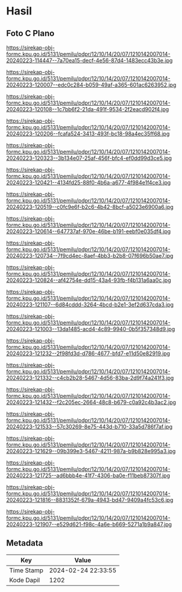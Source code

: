 # Hasil

## Foto C Plano

https://sirekap-obj-formc.kpu.go.id/5131/pemilu/pdpr/12/10/14/20/07/1210142007014-20240223-114447--7a70ea15-decf-4e56-87d4-1483ecc43b3e.jpg

https://sirekap-obj-formc.kpu.go.id/5131/pemilu/pdpr/12/10/14/20/07/1210142007014-20240223-120007--edc0c284-b059-49af-a365-601ac6263952.jpg

https://sirekap-obj-formc.kpu.go.id/5131/pemilu/pdpr/12/10/14/20/07/1210142007014-20240223-120108--1c7bb6f2-21da-491f-9534-2f2eacd902f4.jpg

https://sirekap-obj-formc.kpu.go.id/5131/pemilu/pdpr/12/10/14/20/07/1210142007014-20240223-120206--fcafa524-3413-493f-bc18-98a4ec35ff68.jpg

https://sirekap-obj-formc.kpu.go.id/5131/pemilu/pdpr/12/10/14/20/07/1210142007014-20240223-120323--3b134e07-25af-456f-bfc4-ef0dd99d3ce5.jpg

https://sirekap-obj-formc.kpu.go.id/5131/pemilu/pdpr/12/10/14/20/07/1210142007014-20240223-120421--4134fd25-88f0-4b6a-a677-4f984e1f4ce3.jpg

https://sirekap-obj-formc.kpu.go.id/5131/pemilu/pdpr/12/10/14/20/07/1210142007014-20240223-120519--c0fc9e6f-b2c6-4b42-8bcf-a5023e6900a6.jpg

https://sirekap-obj-formc.kpu.go.id/5131/pemilu/pdpr/12/10/14/20/07/1210142007014-20240223-120614--647737af-970e-46be-b191-eebf0e035df4.jpg

https://sirekap-obj-formc.kpu.go.id/5131/pemilu/pdpr/12/10/14/20/07/1210142007014-20240223-120734--7f9cd4ec-8aef-4bb3-b2b8-07f696b50ae7.jpg

https://sirekap-obj-formc.kpu.go.id/5131/pemilu/pdpr/12/10/14/20/07/1210142007014-20240223-120824--af42754e-dd15-43a4-93fb-f4b131a6aa0c.jpg

https://sirekap-obj-formc.kpu.go.id/5131/pemilu/pdpr/12/10/14/20/07/1210142007014-20240223-121107--6d84cddd-3264-4bcd-b2e1-3ef2d637cda3.jpg

https://sirekap-obj-formc.kpu.go.id/5131/pemilu/pdpr/12/10/14/20/07/1210142007014-20240223-121003--13da1485-acd4-4c89-9940-0b5f357348d9.jpg

https://sirekap-obj-formc.kpu.go.id/5131/pemilu/pdpr/12/10/14/20/07/1210142007014-20240223-121232--2f98fd3d-d786-4677-bfd7-e11d50e82919.jpg

https://sirekap-obj-formc.kpu.go.id/5131/pemilu/pdpr/12/10/14/20/07/1210142007014-20240223-121332--c4cb2b28-5467-4d56-83ba-2d9f74a241f3.jpg

https://sirekap-obj-formc.kpu.go.id/5131/pemilu/pdpr/12/10/14/20/07/1210142007014-20240223-121432--f2c205ec-2664-48c8-b679-c0a92c4b3ac2.jpg

https://sirekap-obj-formc.kpu.go.id/5131/pemilu/pdpr/12/10/14/20/07/1210142007014-20240223-121533--57c30269-8e75-443d-b710-33a5d786f7af.jpg

https://sirekap-obj-formc.kpu.go.id/5131/pemilu/pdpr/12/10/14/20/07/1210142007014-20240223-121629--09b399e3-5467-4211-987a-b9b828e995a3.jpg

https://sirekap-obj-formc.kpu.go.id/5131/pemilu/pdpr/12/10/14/20/07/1210142007014-20240223-121725--ad6bbb4e-41f7-4306-ba0e-f11beb87307f.jpg

https://sirekap-obj-formc.kpu.go.id/5131/pemilu/pdpr/12/10/14/20/07/1210142007014-20240223-121816--8831352f-679a-4943-bd47-9409a4fc53c6.jpg

https://sirekap-obj-formc.kpu.go.id/5131/pemilu/pdpr/12/10/14/20/07/1210142007014-20240223-121907--e529d621-f98c-4a6e-b669-5271a1b9a847.jpg


## Metadata

| Key        | Value               |
| ---------- | ------------------- |
| Time Stamp | 2024-02-24 22:33:55 |
| Kode Dapil | 1202                |



